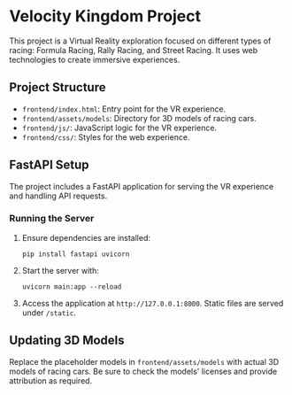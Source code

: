 
# Velocity Kingdom Project
This project is a Virtual Reality exploration focused on different types of racing: Formula Racing, Rally Racing, and Street Racing. It uses web technologies to create immersive experiences.

## Project Structure
- `frontend/index.html`: Entry point for the VR experience.
- `frontend/assets/models`: Directory for 3D models of racing cars.
- `frontend/js/`: JavaScript logic for the VR experience.
- `frontend/css/`: Styles for the web experience.

## FastAPI Setup
The project includes a FastAPI application for serving the VR experience and handling API requests.

### Running the Server
1. Ensure dependencies are installed:
   ```shell
   pip install fastapi uvicorn
   ```
2. Start the server with:
   ```shell
   uvicorn main:app --reload
   ```
3. Access the application at `http://127.0.0.1:8000`. Static files are served under `/static`.

## Updating 3D Models
Replace the placeholder models in `frontend/assets/models` with actual 3D models of racing cars. Be sure to check the models' licenses and provide attribution as required.
